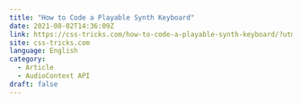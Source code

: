 ```yaml
---
title: "How to Code a Playable Synth Keyboard"
date: 2021-08-02T14:36:09Z
link: https://css-tricks.com/how-to-code-a-playable-synth-keyboard/?utm_medium=RSS&utm_source=news.12bit.vn
site: css-tricks.com
language: English
category:
  - Article
  - AudioContext API
draft: false
---
```


